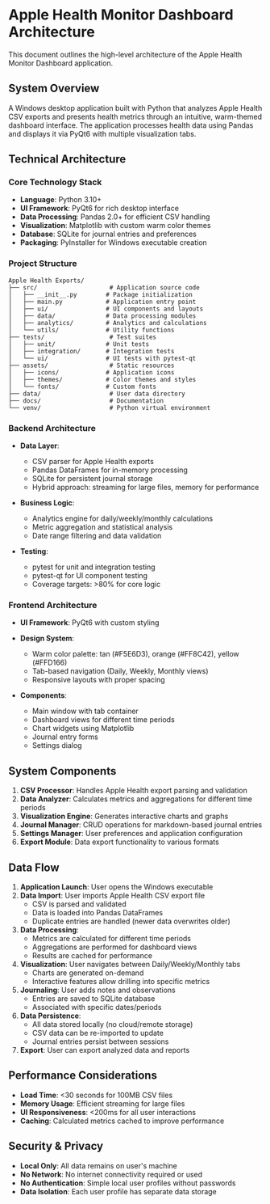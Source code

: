 # Apple Health Monitor Dashboard Architecture

This document outlines the high-level architecture of the Apple Health Monitor Dashboard application.

## System Overview

A Windows desktop application built with Python that analyzes Apple Health CSV exports and presents health metrics through an intuitive, warm-themed dashboard interface. The application processes health data using Pandas and displays it via PyQt6 with multiple visualization tabs.

## Technical Architecture

### Core Technology Stack

- **Language**: Python 3.10+
- **UI Framework**: PyQt6 for rich desktop interface
- **Data Processing**: Pandas 2.0+ for efficient CSV handling
- **Visualization**: Matplotlib with custom warm color themes
- **Database**: SQLite for journal entries and preferences
- **Packaging**: PyInstaller for Windows executable creation

### Project Structure

```
Apple Health Exports/
├── src/                    # Application source code
│   ├── __init__.py        # Package initialization
│   ├── main.py            # Application entry point
│   ├── ui/                # UI components and layouts
│   ├── data/              # Data processing modules
│   ├── analytics/         # Analytics and calculations
│   └── utils/             # Utility functions
├── tests/                  # Test suites
│   ├── unit/              # Unit tests
│   ├── integration/       # Integration tests
│   └── ui/                # UI tests with pytest-qt
├── assets/                 # Static resources
│   ├── icons/             # Application icons
│   ├── themes/            # Color themes and styles
│   └── fonts/             # Custom fonts
├── data/                   # User data directory
├── docs/                   # Documentation
└── venv/                   # Python virtual environment
```

### Backend Architecture

- **Data Layer**: 
  - CSV parser for Apple Health exports
  - Pandas DataFrames for in-memory processing
  - SQLite for persistent journal storage
  - Hybrid approach: streaming for large files, memory for performance

- **Business Logic**:
  - Analytics engine for daily/weekly/monthly calculations
  - Metric aggregation and statistical analysis
  - Date range filtering and data validation

- **Testing**: 
  - pytest for unit and integration testing
  - pytest-qt for UI component testing
  - Coverage targets: >80% for core logic

### Frontend Architecture

- **UI Framework**: PyQt6 with custom styling
- **Design System**:
  - Warm color palette: tan (#F5E6D3), orange (#FF8C42), yellow (#FFD166)
  - Tab-based navigation (Daily, Weekly, Monthly views)
  - Responsive layouts with proper spacing
  
- **Components**:
  - Main window with tab container
  - Dashboard views for different time periods
  - Chart widgets using Matplotlib
  - Journal entry forms
  - Settings dialog

## System Components

1. **CSV Processor**: Handles Apple Health export parsing and validation
2. **Data Analyzer**: Calculates metrics and aggregations for different time periods
3. **Visualization Engine**: Generates interactive charts and graphs
4. **Journal Manager**: CRUD operations for markdown-based journal entries
5. **Settings Manager**: User preferences and application configuration
6. **Export Module**: Data export functionality to various formats

## Data Flow

1. **Application Launch**: User opens the Windows executable
2. **Data Import**: User imports Apple Health CSV export file
   - CSV is parsed and validated
   - Data is loaded into Pandas DataFrames
   - Duplicate entries are handled (newer data overwrites older)
3. **Data Processing**: 
   - Metrics are calculated for different time periods
   - Aggregations are performed for dashboard views
   - Results are cached for performance
4. **Visualization**: User navigates between Daily/Weekly/Monthly tabs
   - Charts are generated on-demand
   - Interactive features allow drilling into specific metrics
5. **Journaling**: User adds notes and observations
   - Entries are saved to SQLite database
   - Associated with specific dates/periods
6. **Data Persistence**: 
   - All data stored locally (no cloud/remote storage)
   - CSV data can be re-imported to update
   - Journal entries persist between sessions
7. **Export**: User can export analyzed data and reports

## Performance Considerations

- **Load Time**: <30 seconds for 100MB CSV files
- **Memory Usage**: Efficient streaming for large files
- **UI Responsiveness**: <200ms for all user interactions
- **Caching**: Calculated metrics cached to improve performance

## Security & Privacy

- **Local Only**: All data remains on user's machine
- **No Network**: No internet connectivity required or used
- **No Authentication**: Simple local user profiles without passwords
- **Data Isolation**: Each user profile has separate data storage
